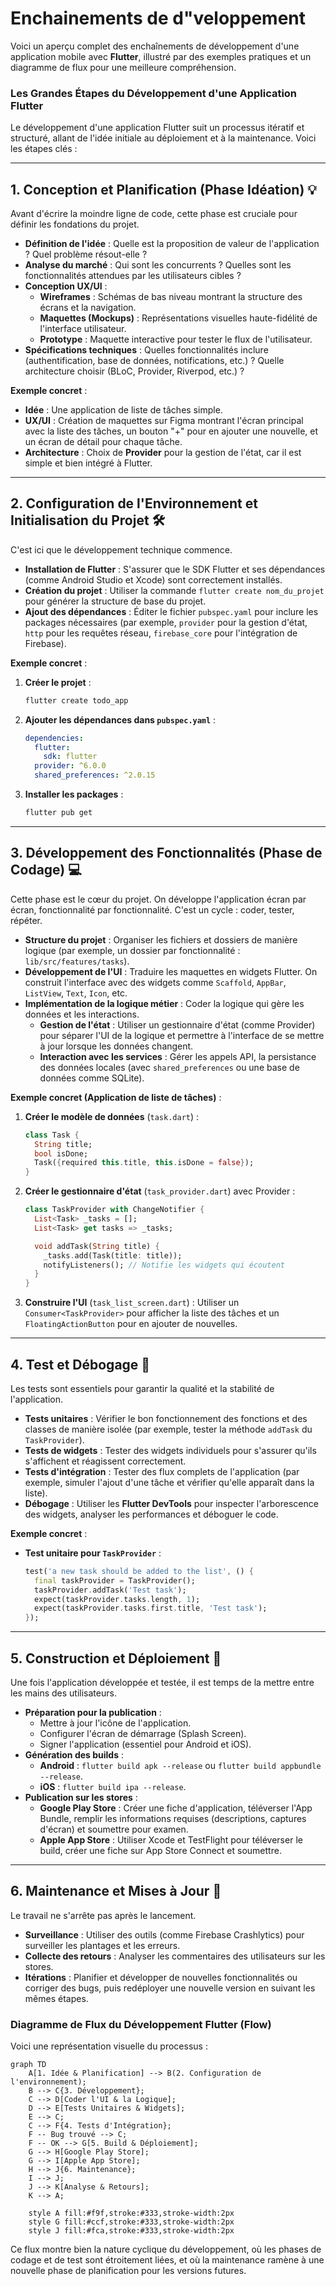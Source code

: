 # Enchainements de d"veloppement 

Voici un aperçu complet des enchaînements de développement d'une application mobile avec **Flutter**, illustré par des exemples pratiques et un diagramme de flux pour une meilleure compréhension.

### Les Grandes Étapes du Développement d'une Application Flutter

Le développement d'une application Flutter suit un processus itératif et structuré, allant de l'idée initiale au déploiement et à la maintenance. Voici les étapes clés :

-----

## 1\. Conception et Planification (Phase Idéation) 💡

Avant d'écrire la moindre ligne de code, cette phase est cruciale pour définir les fondations du projet.

  * **Définition de l'idée** : Quelle est la proposition de valeur de l'application ? Quel problème résout-elle ?
  * **Analyse du marché** : Qui sont les concurrents ? Quelles sont les fonctionnalités attendues par les utilisateurs cibles ?
  * **Conception UX/UI** :
      * **Wireframes** : Schémas de bas niveau montrant la structure des écrans et la navigation.
      * **Maquettes (Mockups)** : Représentations visuelles haute-fidélité de l'interface utilisateur.
      * **Prototype** : Maquette interactive pour tester le flux de l'utilisateur.
  * **Spécifications techniques** : Quelles fonctionnalités inclure (authentification, base de données, notifications, etc.) ? Quelle architecture choisir (BLoC, Provider, Riverpod, etc.) ?

**Exemple concret** :

  * **Idée** : Une application de liste de tâches simple.
  * **UX/UI** : Création de maquettes sur Figma montrant l'écran principal avec la liste des tâches, un bouton "+" pour en ajouter une nouvelle, et un écran de détail pour chaque tâche.
  * **Architecture** : Choix de **Provider** pour la gestion de l'état, car il est simple et bien intégré à Flutter.

-----

## 2\. Configuration de l'Environnement et Initialisation du Projet 🛠️

C'est ici que le développement technique commence.

  * **Installation de Flutter** : S'assurer que le SDK Flutter et ses dépendances (comme Android Studio et Xcode) sont correctement installés.
  * **Création du projet** : Utiliser la commande `flutter create nom_du_projet` pour générer la structure de base du projet.
  * **Ajout des dépendances** : Éditer le fichier `pubspec.yaml` pour inclure les packages nécessaires (par exemple, `provider` pour la gestion d'état, `http` pour les requêtes réseau, `firebase_core` pour l'intégration de Firebase).

**Exemple concret** :

1.  **Créer le projet** :
    ```bash
    flutter create todo_app
    ```
2.  **Ajouter les dépendances dans `pubspec.yaml`** :
    ```yaml
    dependencies:
      flutter:
        sdk: flutter
      provider: ^6.0.0
      shared_preferences: ^2.0.15
    ```
3.  **Installer les packages** :
    ```bash
    flutter pub get
    ```

-----

## 3\. Développement des Fonctionnalités (Phase de Codage) 💻

Cette phase est le cœur du projet. On développe l'application écran par écran, fonctionnalité par fonctionnalité. C'est un cycle : coder, tester, répéter.

  * **Structure du projet** : Organiser les fichiers et dossiers de manière logique (par exemple, un dossier par fonctionnalité : `lib/src/features/tasks`).
  * **Développement de l'UI** : Traduire les maquettes en widgets Flutter. On construit l'interface avec des widgets comme `Scaffold`, `AppBar`, `ListView`, `Text`, `Icon`, etc.
  * **Implémentation de la logique métier** : Coder la logique qui gère les données et les interactions.
      * **Gestion de l'état** : Utiliser un gestionnaire d'état (comme Provider) pour séparer l'UI de la logique et permettre à l'interface de se mettre à jour lorsque les données changent.
      * **Interaction avec les services** : Gérer les appels API, la persistance des données locales (avec `shared_preferences` ou une base de données comme SQLite).

**Exemple concret (Application de liste de tâches)** :

1.  **Créer le modèle de données** (`task.dart`) :
    ```dart
    class Task {
      String title;
      bool isDone;
      Task({required this.title, this.isDone = false});
    }
    ```
2.  **Créer le gestionnaire d'état** (`task_provider.dart`) avec Provider :
    ```dart
    class TaskProvider with ChangeNotifier {
      List<Task> _tasks = [];
      List<Task> get tasks => _tasks;

      void addTask(String title) {
        _tasks.add(Task(title: title));
        notifyListeners(); // Notifie les widgets qui écoutent
      }
    }
    ```
3.  **Construire l'UI** (`task_list_screen.dart`) : Utiliser un `Consumer<TaskProvider>` pour afficher la liste des tâches et un `FloatingActionButton` pour en ajouter de nouvelles.

-----

## 4\. Test et Débogage 🐞

Les tests sont essentiels pour garantir la qualité et la stabilité de l'application.

  * **Tests unitaires** : Vérifier le bon fonctionnement des fonctions et des classes de manière isolée (par exemple, tester la méthode `addTask` du `TaskProvider`).
  * **Tests de widgets** : Tester des widgets individuels pour s'assurer qu'ils s'affichent et réagissent correctement.
  * **Tests d'intégration** : Tester des flux complets de l'application (par exemple, simuler l'ajout d'une tâche et vérifier qu'elle apparaît dans la liste).
  * **Débogage** : Utiliser les **Flutter DevTools** pour inspecter l'arborescence des widgets, analyser les performances et déboguer le code.

**Exemple concret** :

  * **Test unitaire pour `TaskProvider`** :
    ```dart
    test('a new task should be added to the list', () {
      final taskProvider = TaskProvider();
      taskProvider.addTask('Test task');
      expect(taskProvider.tasks.length, 1);
      expect(taskProvider.tasks.first.title, 'Test task');
    });
    ```

-----

## 5\. Construction et Déploiement 🚀

Une fois l'application développée et testée, il est temps de la mettre entre les mains des utilisateurs.

  * **Préparation pour la publication** :
      * Mettre à jour l'icône de l'application.
      * Configurer l'écran de démarrage (Splash Screen).
      * Signer l'application (essentiel pour Android et iOS).
  * **Génération des builds** :
      * **Android** : `flutter build apk --release` ou `flutter build appbundle --release`.
      * **iOS** : `flutter build ipa --release`.
  * **Publication sur les stores** :
      * **Google Play Store** : Créer une fiche d'application, téléverser l'App Bundle, remplir les informations requises (descriptions, captures d'écran) et soumettre pour examen.
      * **Apple App Store** : Utiliser Xcode et TestFlight pour téléverser le build, créer une fiche sur App Store Connect et soumettre.

-----

## 6\. Maintenance et Mises à Jour 🔄

Le travail ne s'arrête pas après le lancement.

  * **Surveillance** : Utiliser des outils (comme Firebase Crashlytics) pour surveiller les plantages et les erreurs.
  * **Collecte des retours** : Analyser les commentaires des utilisateurs sur les stores.
  * **Itérations** : Planifier et développer de nouvelles fonctionnalités ou corriger des bugs, puis redéployer une nouvelle version en suivant les mêmes étapes.

### Diagramme de Flux du Développement Flutter (Flow)

Voici une représentation visuelle du processus :

```mermaid
graph TD
    A[1. Idée & Planification] --> B(2. Configuration de l'environnement);
    B --> C{3. Développement};
    C --> D[Coder l'UI & la Logique];
    D --> E[Tests Unitaires & Widgets];
    E --> C;
    C --> F{4. Tests d'Intégration};
    F -- Bug trouvé --> C;
    F -- OK --> G[5. Build & Déploiement];
    G --> H[Google Play Store];
    G --> I[Apple App Store];
    H --> J{6. Maintenance};
    I --> J;
    J --> K[Analyse & Retours];
    K --> A;

    style A fill:#f9f,stroke:#333,stroke-width:2px
    style G fill:#ccf,stroke:#333,stroke-width:2px
    style J fill:#fca,stroke:#333,stroke-width:2px
```

Ce flux montre bien la nature cyclique du développement, où les phases de codage et de test sont étroitement liées, et où la maintenance ramène à une nouvelle phase de planification pour les versions futures.
